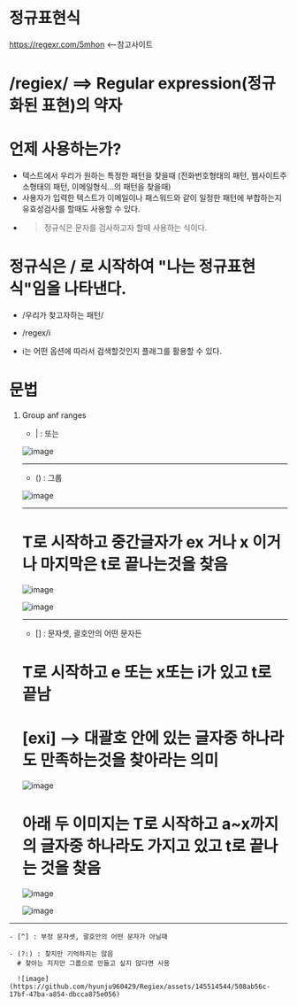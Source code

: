 # 정규표현식

https://regexr.com/5mhon <--참고사이트

# /regiex/ ==> Regular expression(정규화된 표현)의 약자

# 언제 사용하는가?
 - 텍스트에서 우리가 원하는 특정한 패턴을 찾을때 (전화번호형태의 패턴, 웹사이트주소형태의 패턴, 이메일형식...의 패턴을 찾을때)
 - 사용자가 입력한 텍스트가 이메일이나 패스워드와 같이 일정한 패턴에 부합하는지 유효성검사를 할때도 사용할 수 있다.
 - > 정규식은 문자를 검사하고자 할때 사용하는 식이다.


# 정규식은 / 로 시작하여 "나는 정규표현식"임을 나타낸다.
 - /우리가 찾고자하는 패턴/

 - /regex/i
 - i는 어떤 옵션에 따라서 검색할것인지 플래그를 활용할 수 있다.

# 문법
 1) Group anf ranges
    - |   : 또는

     ![image](https://github.com/hyunju960429/Regiex/assets/145514544/b79e8e0e-2f19-48a1-9aa5-b4c2e44997aa)


    -----------------


    - ()  : 그룹
   
     ![image](https://github.com/hyunju960429/Regiex/assets/145514544/ab5175af-3bb8-4b42-b075-be6d033d9883)


     -----------------------


     # T로 시작하고 중간글자가 ex 거나 x 이거나 마지막은 t로 끝나는것을 찾음
     ![image](https://github.com/hyunju960429/Regiex/assets/145514544/60e81ac1-8b71-42be-9df9-7ff7edda0b4b)

     ![image](https://github.com/hyunju960429/Regiex/assets/145514544/ef935159-5e42-4141-be6c-06962ed405c5)



     ----------------------


    - []  : 문자셋, 괄호안의 어떤 문자든

     # T로 시작하고 e 또는 x또는 i가 있고 t로 끝남
     # [exi] --> 대괄호 안에 있는 글자중 하나라도 만족하는것을 찾아라는 의미 
     ![image](https://github.com/hyunju960429/Regiex/assets/145514544/e42fc487-23ce-45ab-bacf-20de6f2d6f53)


     # 아래 두 이미지는 T로 시작하고 a~x까지의 글자중 하나라도 가지고 있고 t로 끝나는 것을 찾음
     
     ![image](https://github.com/hyunju960429/Regiex/assets/145514544/ac314ad4-6cf4-4468-b827-fba0f22089d5)

     ![image](https://github.com/hyunju960429/Regiex/assets/145514544/3058581f-9309-4f07-bb96-a55605f37c54)



   ------------------------


    
    - [^] : 부정 문자셋, 괄호안의 어떤 문자가 아닐때
    
    - (?:) : 찾지만 기억하지는 않음
      # 찾아는 지지만 그룹으로 만들고 싶지 않다면 사용 
      
      ![image](https://github.com/hyunju960429/Regiex/assets/145514544/508ab56c-17bf-47ba-a854-dbcca875e056)

      

